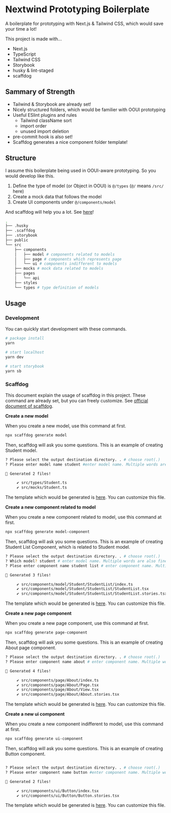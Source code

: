 # Nextwind Prototyping Boilerplate

A boilerplate for prototyping with Next.js & Tailwind CSS, which would save your time a lot!

This project is made with...

- Next.js
- TypeScript
- Tailwind CSS
- Storybook
- husky & lint-staged
- scaffdog

## Sammary of Strength

- Tailwind & Storybook are already set!
- Nicely structured folders, which would be familier with OOUI prototyping
- Useful ESlint plugins and rules
  - Tailwind className sort
  - import order
  - unused import deletion
- pre-commit hook is also set!
- Scaffdog generates a nice component folder template!

## Structure

I assume this boilerplate being used in OOUI-aware prototyping. So you would develop like this.

1. Define the type of model (or Object in OOUI) is `@/types` (`@/` means `/src/` here)
2. Create a mock data that follows the model
3. Create UI components under `@/components/model`

And scaffdog will help you a lot. See [here](#scaffdog)!

```zsh
.
├── .husky
├── .scaffdog
├── .storybook
├── public
└── src
    ├── components
    │   ├── model # components related to models
    │   ├── page # components which represents page
    │   └── ui # components indifferent to models
    ├── mocks # mock data related to models
    ├── pages
    │   └── api
    ├── styles
    └── types # type definition of models
```

## Usage

### Development

You can quickly start development with these commands.

```zsh
# package install
yarn

# start localhost
yarn dev

# start storybook
yarn sb
```

### Scaffdog

This document explain the usage of scaffdog in this project.
These command are already set, but you can freely customize. See [official document of scaffdog](https://github.com/cats-oss/scaffdog#scaffdog).

**Create a new model**

When you create a new model, use this command at first.

```zsh
npx scaffdog generate model
```

Then, scaffdog will ask you some questions. This is an example of creating Student model.

```zsh
? Please select the output destination directory. . # choose root(.)
? Please enter model name student #enter model name. Multiple words are also fine.

🐶 Generated 2 files!

     ✔ src/types/Student.ts
     ✔ src/mocks/Student.ts

```

The template which would be generated is [here](https://github.com/HajimexxxNakagawa/Nextwind-Prototyping-Boilerplate/blob/main/.scaffdog/model.md). You can customize this file.

**Create a new component related to model**

When you create a new component related to model, use this command at first.

```zsh
npx scaffdog generate model-component
```

Then, scaffdog will ask you some questions. This is an example of creating Student List Component, which is related to Student model.

```zsh
? Please select the output destination directory. . # choose root(.)
? Which model? student # enter model name. Multiple words are also fine.
? Plese enter component name student list # enter component name. Multiple words are also fine.

🐶 Generated 3 files!

     ✔ src/components/model/Student/StudentList/index.ts
     ✔ src/components/model/Student/StudentList/StudentList.tsx
     ✔ src/components/model/Student/StudentList/StudentList.stories.tsx


```

The template which would be generated is [here](https://github.com/HajimexxxNakagawa/Nextwind-Prototyping-Boilerplate/blob/main/.scaffdog/model-component.md). You can customize this file.

**Create a new page component**

When you create a new page component, use this command at first.

```zsh
npx scaffdog generate page-component
```

Then, scaffdog will ask you some questions. This is an example of creating About page component.

```zsh
? Please select the output destination directory. . # choose root(.)
? Please enter component name about # enter component name. Multiple words are also fine.

🐶 Generated 4 files!

     ✔ src/components/page/About/index.ts
     ✔ src/components/page/About/Page.tsx
     ✔ src/components/page/About/View.tsx
     ✔ src/components/page/About/About.stories.tsx


```

The template which would be generated is [here](https://github.com/HajimexxxNakagawa/Nextwind-Prototyping-Boilerplate/blob/main/.scaffdog/page-component.md). You can customize this file.

**Create a new ui component**

When you create a new component indifferent to model, use this command at first.

```zsh
npx scaffdog generate ui-component
```

Then, scaffdog will ask you some questions. This is an example of creating Button component.

```zsh

? Please select the output destination directory. . # choose root(.)
? Please enter component name button #enter component name. Multiple words are also fine.

🐶 Generated 2 files!

     ✔ src/components/ui/Button/index.tsx
     ✔ src/components/ui/Button/Button.stories.tsx


```

The template which would be generated is [here](https://github.com/HajimexxxNakagawa/Nextwind-Prototyping-Boilerplate/blob/main/.scaffdog/ui-component.md). You can customize this file.
